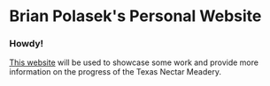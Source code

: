 # Brian Polasek's Personal Website

### Howdy!

[This website][website-link] will be used to showcase some work and provide more information on the progress of the Texas Nectar Meadery.

[website-link]: https://www.brianjohnpolasek.github.io
